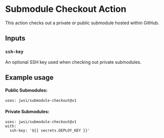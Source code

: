 # Submodule Checkout Action

This action checks out a private or public submodule hosted within GitHub.

## Inputs

### `ssh-key`

An optional SSH key used when checking out private submodules.

## Example usage

#### Public Submodules:

```
uses: jwsi/submodule-checkout@v1
```

#### Private Submodules:

```
uses: jwsi/submodule-checkout@v1
with:
  ssh-key: '${{ secrets.DEPLOY_KEY }}'
```
